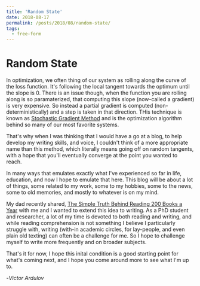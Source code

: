 ```yaml
---
title: 'Random State'
date: 2018-08-17
permalink: /posts/2018/08/random-state/
tags:
  - free-form
---
```


Random State
======

In optimization, we often thing of our system as rolling along the curve of the loss function. It's following the local tangent towards the optimum until the slope is 0. There is an issue though, when the function you are rolling along is so paramaterized, that computing this slope (now-called a gradient) is very expensive. So instead a partial gradient is computed (non-deterministically) and a step is taken in that direction. THis technique is known as [Stochastic Gradient Method](https://en.wikipedia.org/wiki/Stochastic_gradient_descent) and is the optimization algorithm behind so many of our most favorite systems. 

That's why when I was thinking that I would have a go at a blog, to help develop my writing skills, and voice, I couldn't think of a more appropriate name than this method, which literally means going off on random tangents, with a hope that you'll eventually converge at the point you wanted to reach. 

In many ways that emulates exactly what I've experienced so far in life, education, and now I hope to emulate that here. This blog will be about a lot of things, some related to my work, some to my hobbies, some to the news, some to old memories, and mostly to whatever is on my mind.

My dad recently shared, [The Simple Truth Behind Reading 200 Books a Year](https://medium.com/the-polymath-project/the-simple-truth-behind-reading-200-books-a-year-1767cb03af20) with me and I wanted to extend this idea to writing. As a PhD student and researcher, a lot of my time is devoted to both reading and writing, and while reading comprehension is not something I believe I particularly struggle with, writing (with-in academic circles, for lay-people, and even plain old texting) can often be a challenge for me. So I hope to challenge myself to write more frequently and on broader subjects. 

That's it for now, I hope this inital condition is a good starting point for what's coming next, and I hope you come around more to see what I'm up to.

-*Victor Ardulov*
